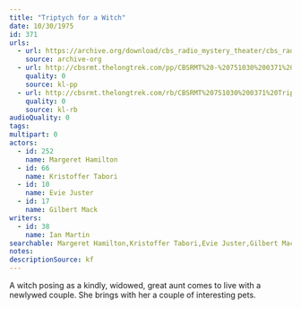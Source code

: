 ```yaml
---
title: "Triptych for a Witch"
date: 10/30/1975
id: 371
urls: 
  - url: https://archive.org/download/cbs_radio_mystery_theater/cbs_radio_mystery_theater-0351-0400.zip/cbs_radio_mystery_theater-0351-0400%2Fcbsrmt_0371_triptych_for_a_witch.mp3
    source: archive-org
  - url: http://cbsrmt.thelongtrek.com/pp/CBSRMT%20-%20751030%200371%20Triptych%20for%20a%20Witch_pp.mp3
    quality: 0
    source: kl-pp
  - url: http://cbsrmt.thelongtrek.com/rb/CBSRMT%20751030%200371%20Triptych%20for%20a%20Witch_wuwm%20repeat%204_16_76.mp3
    quality: 0
    source: kl-rb
audioQuality: 0
tags: 
multipart: 0
actors:  
  - id: 252
    name: Margeret Hamilton  
  - id: 66
    name: Kristoffer Tabori  
  - id: 10
    name: Evie Juster  
  - id: 17
    name: Gilbert Mack
writers:  
  - id: 38
    name: Ian Martin
searchable: Margeret Hamilton,Kristoffer Tabori,Evie Juster,Gilbert Mack Ian Martin
notes: 
descriptionSource: kf
---
```

A witch posing as a kindly, widowed, great aunt comes to live with a newlywed couple. She brings with her a couple of interesting pets.